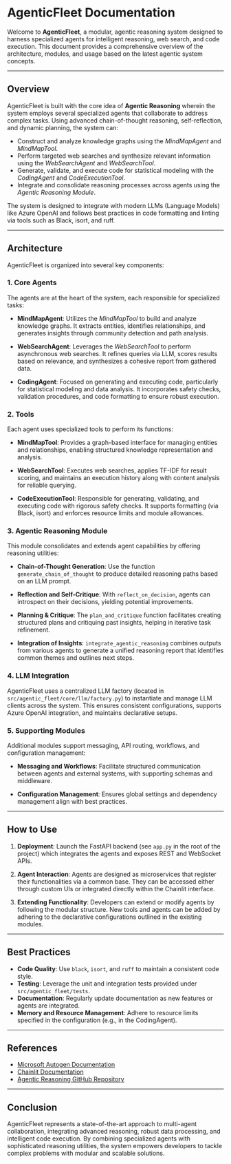 # AgenticFleet Documentation

Welcome to **AgenticFleet**, a modular, agentic reasoning system designed to harness specialized agents for intelligent reasoning, web search, and code execution. This document provides a comprehensive overview of the architecture, modules, and usage based on the latest agentic system concepts.

---

## Overview

AgenticFleet is built with the core idea of **Agentic Reasoning** wherein the system employs several specialized agents that collaborate to address complex tasks. Using advanced chain-of-thought reasoning, self-reflection, and dynamic planning, the system can:

- Construct and analyze knowledge graphs using the *MindMapAgent* and *MindMapTool*.
- Perform targeted web searches and synthesize relevant information using the *WebSearchAgent* and *WebSearchTool*.
- Generate, validate, and execute code for statistical modeling with the *CodingAgent* and *CodeExecutionTool*.
- Integrate and consolidate reasoning processes across agents using the *Agentic Reasoning Module*.

The system is designed to integrate with modern LLMs (Language Models) like Azure OpenAI and follows best practices in code formatting and linting via tools such as Black, isort, and ruff.

---

## Architecture

AgenticFleet is organized into several key components:

### 1. Core Agents

The agents are at the heart of the system, each responsible for specialized tasks:

- **MindMapAgent**: Utilizes the *MindMapTool* to build and analyze knowledge graphs. It extracts entities, identifies relationships, and generates insights through community detection and path analysis.

- **WebSearchAgent**: Leverages the *WebSearchTool* to perform asynchronous web searches. It refines queries via LLM, scores results based on relevance, and synthesizes a cohesive report from gathered data.

- **CodingAgent**: Focused on generating and executing code, particularly for statistical modeling and data analysis. It incorporates safety checks, validation procedures, and code formatting to ensure robust execution.

### 2. Tools

Each agent uses specialized tools to perform its functions:

- **MindMapTool**: Provides a graph-based interface for managing entities and relationships, enabling structured knowledge representation and analysis.

- **WebSearchTool**: Executes web searches, applies TF-IDF for result scoring, and maintains an execution history along with content analysis for reliable querying.

- **CodeExecutionTool**: Responsible for generating, validating, and executing code with rigorous safety checks. It supports formatting (via Black, isort) and enforces resource limits and module allowances.

### 3. Agentic Reasoning Module

This module consolidates and extends agent capabilities by offering reasoning utilities:

- **Chain-of-Thought Generation**: Use the function `generate_chain_of_thought` to produce detailed reasoning paths based on an LLM prompt.

- **Reflection and Self-Critique**: With `reflect_on_decision`, agents can introspect on their decisions, yielding potential improvements.

- **Planning & Critique**: The `plan_and_critique` function facilitates creating structured plans and critiquing past insights, helping in iterative task refinement.

- **Integration of Insights**: `integrate_agentic_reasoning` combines outputs from various agents to generate a unified reasoning report that identifies common themes and outlines next steps.

### 4. LLM Integration

AgenticFleet uses a centralized LLM factory (located in `src/agentic_fleet/core/llm/factory.py`) to instantiate and manage LLM clients across the system. This ensures consistent configurations, supports Azure OpenAI integration, and maintains declarative setups.

### 5. Supporting Modules

Additional modules support messaging, API routing, workflows, and configuration management:

- **Messaging and Workflows**: Facilitate structured communication between agents and external systems, with supporting schemas and middleware.

- **Configuration Management**: Ensures global settings and dependency management align with best practices.

---

## How to Use

1. **Deployment**: Launch the FastAPI backend (see `app.py` in the root of the project) which integrates the agents and exposes REST and WebSocket APIs.

2. **Agent Interaction**: Agents are designed as microservices that register their functionalities via a common base. They can be accessed either through custom UIs or integrated directly within the Chainlit interface.

3. **Extending Functionality**: Developers can extend or modify agents by following the modular structure. New tools and agents can be added by adhering to the declarative configurations outlined in the existing modules.

---

## Best Practices

- **Code Quality**: Use `black`, `isort`, and `ruff` to maintain a consistent code style.
- **Testing**: Leverage the unit and integration tests provided under `src/agentic_fleet/tests`.
- **Documentation**: Regularly update documentation as new features or agents are integrated.
- **Memory and Resource Management**: Adhere to resource limits specified in the configuration (e.g., in the CodingAgent).

---

## References

- [Microsoft Autogen Documentation](https://microsoft.github.io/autogen/stable/index.html)
- [Chainlit Documentation](https://docs.chainlit.io/)
- [Agentic Reasoning GitHub Repository](https://github.com/theworldofagents/Agentic-Reasoning.git)

---

## Conclusion

AgenticFleet represents a state-of-the-art approach to multi-agent collaboration, integrating advanced reasoning, robust data processing, and intelligent code execution. By combining specialized agents with sophisticated reasoning utilities, the system empowers developers to tackle complex problems with modular and scalable solutions.
